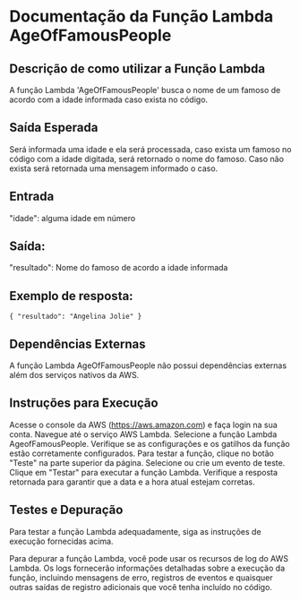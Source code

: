 # Documentação da Função Lambda AgeOfFamousPeople
## Descrição de como utilizar a Função Lambda
A função Lambda 'AgeOfFamousPeople' busca o nome de um famoso de acordo com a idade informada caso exista no código.

## Saída Esperada
Será informada uma idade e ela será processada, caso exista um famoso no código com a idade digitada, será retornado o nome do famoso. Caso não exista será retornada uma mensagem informado o caso.

## Entrada
"idade": alguma idade em número
## Saída:
"resultado": Nome do famoso de acordo a idade informada
## Exemplo de resposta:

``{
    "resultado": "Angelina Jolie"
}
``

## Dependências Externas
A função Lambda AgeOfFamousPeople não possui dependências externas além dos serviços nativos da AWS.

## Instruções para Execução
Acesse o console da AWS (https://aws.amazon.com) e faça login na sua conta.
Navegue até o serviço AWS Lambda.
Selecione a função Lambda AgeofFamousPeople.
Verifique se as configurações e os gatilhos da função estão corretamente configurados.
Para testar a função, clique no botão "Teste" na parte superior da página.
Selecione ou crie um evento de teste.
Clique em "Testar" para executar a função Lambda.
Verifique a resposta retornada para garantir que a data e a hora atual estejam corretas.
## Testes e Depuração
Para testar a função Lambda adequadamente, siga as instruções de execução fornecidas acima.

Para depurar a função Lambda, você pode usar os recursos de log do AWS Lambda. Os logs fornecerão informações detalhadas sobre a execução da função, incluindo mensagens de erro, registros de eventos e quaisquer outras saídas de registro adicionais que você tenha incluído no código.
